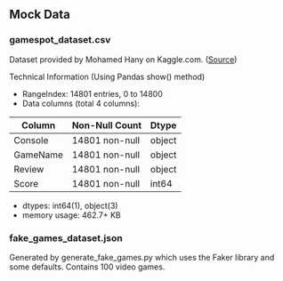 ## Mock Data
### gamespot_dataset.csv
Dataset provided by Mohamed Hany on Kaggle.com. ([Source](https://www.kaggle.com/datasets/mohamedhanyyy/video-games?resource=download))

Technical Information (Using Pandas show() method)

* RangeIndex: 14801 entries, 0 to 14800
* Data columns (total 4 columns):

| Column     | Non-Null Count  | Dtype   |
|------------|-----------------|---------|
| Console    | 14801 non-null  | object  |
| GameName   | 14801 non-null  | object  |
| Review     | 14801 non-null  | object  |
| Score      | 14801 non-null  | int64   |

* dtypes: int64(1), object(3)
* memory usage: 462.7+ KB

### fake_games_dataset.json
Generated by generate_fake_games.py which uses the Faker library and some defaults. Contains 100 video games.
